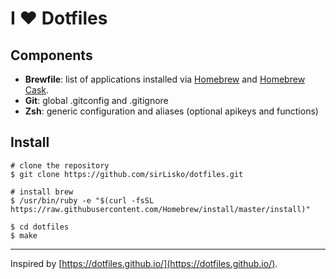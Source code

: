 # I ❤ Dotfiles

## Components
* **Brewfile**: list of applications installed via [Homebrew](http://brew.sh/) and [Homebrew Cask](https://caskroom.github.io/).
* **Git**: global .gitconfig and .gitignore
* **Zsh**: generic configuration and aliases (optional apikeys and functions)

## Install
```
# clone the repository
$ git clone https://github.com/sirLisko/dotfiles.git

# install brew
$ /usr/bin/ruby -e "$(curl -fsSL https://raw.githubusercontent.com/Homebrew/install/master/install)"

$ cd dotfiles
$ make
```
---

Inspired by [https://dotfiles.github.io/](https://dotfiles.github.io/).
